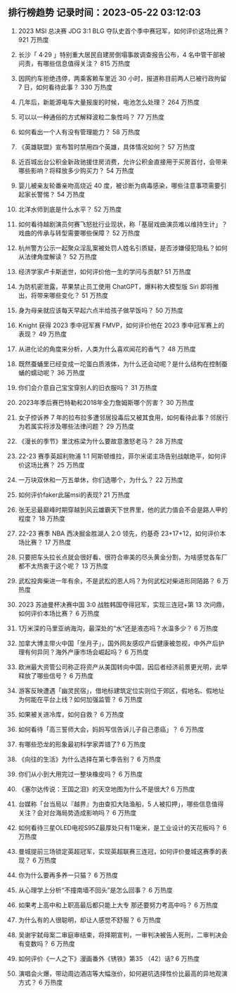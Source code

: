 
## 排行榜趋势 记录时间：2023-05-22 03:12:03
  
  1. 2023 MSI 总决赛 JDG 3:1 BLG 夺队史首个季中赛冠军，如何评价这场比赛？ 921 万热度
    
  2. 长沙「 4·29 」特别重大居民自建房倒塌事故调查报告公布，4 名中管干部被问责，有哪些信息值得关注？ 815 万热度
    
  3. 因网约车拒绝违停，两乘客赖车里近 30 小时，报道称目前两人已被行政拘留 7 日，如何看待此事？ 330 万热度
    
  4. 几年后，新能源电车大量报废的时候，电池怎么处理？ 264 万热度
    
  5. 可以以一种通俗的方式解释波粒二象性吗？ 77 万热度
    
  6. 如何看出一个人有没有管理能力？ 58 万热度
    
  7. 《英雄联盟》宣布暂时禁用四个英雄，具体情况如何？ 57 万热度
    
  8. 近百城出台公积金新政驰援住房消费，允许公积金直接用于买房首付，会带来哪些影响？将释放多少购买力？ 54 万热度
    
  9. 婴儿被亲友轮番亲吻高烧近 40 度，被诊断为病毒感染，哪些注意事项需要引起家长警惕？ 54 万热度
    
  10. 北洋水师到底是什么水平？ 52 万热度
    
  11. 如何看待越剧演员何赛飞怒批行业现状，称「基层戏曲演员难以维持生计」？戏曲的传承与转型需要哪些保障？ 52 万热度
    
  12. 杭州警方公示一起聚众淫乱案被处罚人姓名引质疑，是否涉嫌侵犯隐私？如何从法律角度解读？ 52 万热度
    
  13. 经济学家卢卡斯逝世，如何评价他一生的学问与贡献? 51 万热度
    
  14. 为防机密泄露，苹果禁止员工使用 ChatGPT，爆料称大模型版 Siri 即将推出，将带来哪些变化？ 51 万热度
    
  15. 身为母亲就应该每天早起六点半给孩子做早饭吗？ 50 万热度
    
  16. Knight 获得 2023 季中冠军赛 FMVP，如何评价他在 2023 季中冠军赛上的表现？ 49 万热度
    
  17. 从进化论的角度来分析，人类为什么喜欢闻花的香气？ 48 万热度
    
  18. 既然蚕蛹里已经变成一坨蛋白质液体，为什么还会动呢？是什么结构在控制蚕蛹的蠕动呢？ 36 万热度
    
  19. 你们会介意自己宝宝穿别人的旧衣服吗？ 31 万热度
    
  20. 2023年季后赛巴特勒和2018年全力詹姆斯哪个厉害？ 30 万热度
    
  21. 女子控诉养 7 年的拉布拉多遭邻居投毒后又被其食用，如何看待此事？邻居行为若属实将涉及哪些法律问题？ 29 万热度
    
  22. 《漫长的季节》里沈栋梁为什么要故意激怒老马？ 28 万热度
    
  23. 22-23 赛季英超利物浦 1:1 阿斯顿维拉，菲尔米诺主场告别战献绝平，如何评价这场比赛？ 25 万热度
    
  24. 一万块双休和一万五单休，你们选哪个，为什么？ 22 万热度
    
  25. 如何评价faker此届msi的表现? 21 万热度
    
  26. 张无忌最巅峰时期穿越到风云雄霸天下世界里，他的武力值会不会是路人甲的程度？ 18 万热度
    
  27. 22-23 赛季 NBA 西决掘金胜湖人 2:0 领先，约基奇 23+17+12，如何评价本场比赛？ 17 万热度
    
  28. 只要把车头拉长点就会很好看、很符合审美的尽头黄金分割，为啥感觉各车厂都不太热衷于这个呢？ 13 万热度
    
  29. 武松投奔柴进一年有余，不是武松的恩人吗？为何武松对柴进形同陌路？ 6 万热度
    
  30. 2023 苏迪曼杯决赛中国 3:0 战胜韩国夺得冠军，实现三连冠+第 13 次问鼎，如何评价本场比赛？ 6 万热度
    
  31. 1万米深的马里亚纳海沟，最深处的“水”还是液态吗？水温多少？ 6 万热度
    
  32. 加拿大博主带火中国「坐月子」，国外网友感叹产后健康被忽视，中外产后护理有何异同？海外产康市场会崛起吗？ 6 万热度
    
  33. 欧洲最大资管公司称正将资产从美国转向中国，因后者经济前景更光明，此举释放了哪些信号？ 6 万热度
    
  34. 游客反映遭遇「幽灵民宿」，借地标建筑定位实则位于郊区，假地名、假地址为何能在平台上线？如何加强监管？ 6 万热度
    
  35. 如果被关进冷库，如何自救？ 6 万热度
    
  36. 如何看待「高三誓师大会，妈妈写信告诉儿子自己患癌」？ 6 万热度
    
  37. 有哪些恐龙的形象最初科学家弄错了? 6 万热度
    
  38. 《向往的生活》为什么选择在第七季告别？ 6 万热度
    
  39. 你们从小到大用完过一整块橡皮吗？ 6 万热度
    
  40. 《塞尔达传说：王国之泪》的天空地图为什么不是很大? 6 万热度
    
  41. 台媒称「台当局以『越界』为由查扣大陆渔船，5 人被扣押」，哪些信息值得关注？会对台海局势造成影响吗？ 6 万热度
    
  42. 如何看待三星OLED电视S95Z最厚处只有11毫米，是工业设计的天花板吗？ 6 万热度
    
  43. 曼城提前三场锁定英超冠军，实现英超联赛三连冠，如何评价曼城这赛季的表现？ 6 万热度
    
  44. 你为什么要再多养一只猫？ 6 万热度
    
  45. 从心理学上分析“不撞南墙不回头”是怎么回事？ 6 万热度
    
  46. 如果考上高中和上职高最后都只能上大专 那还要努力考高中吗？ 6 万热度
    
  47. 为什么有的人很聪明，却让人感觉不舒服？ 6 万热度
    
  48. 吴谢宇弑母案二审庭审结束，将择期宣判，一审判决被告人死刑，二审判决会有变数吗？ 6 万热度
    
  49. 如何评价《一人之下》漫画番外《锈铁》第35 （42）话? 6 万热度
    
  50. 演唱会火爆，带动周边酒店等大幅涨价，如何避坑选择性价比最高的异地观演方式？ 6 万热度
    